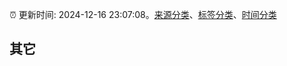 :alarm_clock: 更新时间: 2024-12-16 23:07:08。[来源分类](../README.md)、[标签分类](../TAGS.md)、[时间分类](../TIMELINE.md)

## 其它



